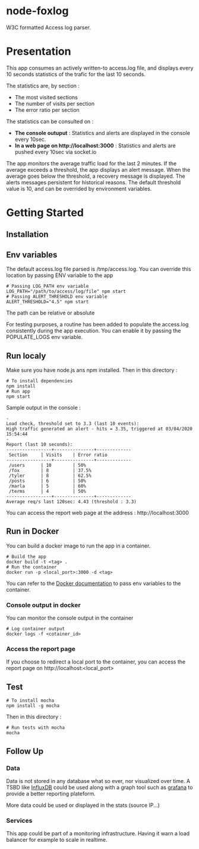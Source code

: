# node-foxlog

W3C formatted Access log parser.

# Presentation
This app consumes an actively written-to access.log file, and displays every 10 seconds statistics of the trafic for the last 10 seconds. 

The statistics are, by section :
-   The most visited sections
-   The number of visits per section
-   The error ratio per section

The statistics can be consulted on :
-   **The console outuput** : Statistics and alerts are displayed in the console every 10sec.
-   **In a web page on http://localhost:3000** : Statistics and alerts are pushed every 10sec via socket.io

The app monitors the average traffic load for the last 2 minutes. If the average exceeds a threshold, the app displays an alert message. When the average goes below the threshold, a recovery message is displayed.
The alerts messages persistent for historical reasons.
The default threshold value is 10, and can be overrided by environment variables.

# Getting Started
## Installation

## Env variables
The default access.log file parsed is /tmp/access.log.
You can override this location by passing ENV variable to the app

    # Passing LOG_PATH env variable
    LOG_PATH="/path/to/access/log/file" npm start
    # Passing ALERT_THRESHOLD env variable
    ALERT_THRESHOLD="4.5" npm start
The path can be relative or absolute

For testing purposes, a routine has been added to populate the access.log consistently during the app execution.
You can enable it by passing the POPULATE_LOGS env variable.

## Run localy
Make sure you have node.js ans npm installed. Then in this directory :

    # To install dependencies
    npm install
    # Run app
    npm start

Sample output in the console :
```
-
Load check, threshold set to 3.3 (last 10 events):
High traffic generated an alert - hits = 3.35, triggered at 03/04/2020 15:54:44
-
Report (last 10 seconds): 
-----------------+---------------+-------------
 Section  	 | Visits    | Error ratio
-----------------+---------------+-------------
 /users      | 10		 | 50%
 /fox    	 | 8		 | 37.5%
 /tyler  	 | 8		 | 62.5%
 /posts  	 | 6		 | 50%
 /marla  	 | 5		 | 60%
 /terms  	 | 4		 | 50%
-----------------+---------------+-------------
Average req/s last 120sec: 4.43 (threshold : 3.3)
```
You can access the report web page at the address : http://localhost:3000

## Run in Docker
You can build a docker image to run the app in a container.

    # Build the app
    docker build -t <tag> .
    # Run the container
    docker run -p <local_port>:3000 -d <tag>


You can refer to the [Docker documentation](https://docs.docker.com/engine/reference/commandline/run/#set-environment-variables--e---env---env-file "Docker documentation") to pass env variables to the container. 

### Console output in docker
You can monitor the console output in the container

    # Log container output
    docker logs -f <cotainer_id>

### Access the report page
If you choose to redirect a local port to the container, you can access the report page on http://localhost:<local_port>

## Test

    # To install mocha
    npm install -g mocha

Then in this directory :

    # Run tests with mocha
    mocha

## Follow Up
### Data
Data is not stored in any database what so ever, nor visualized over time.
A TSBD like [InfluxDB](https://www.influxdata.com/products/influxdb-overview/) could be used along with a graph tool such as [grafana](https://grafana.com/) to provide a better reporting plateform.

More data could be used or displayed in the stats (source IP...)

### Services
This app could be part of a monitoring infrastructure.
Having it warn a load balancer for example to scale in realtime.